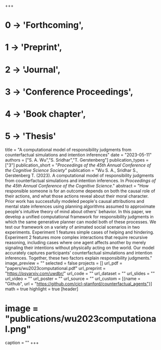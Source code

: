 +++
# 0 -> 'Forthcoming',
# 1 -> 'Preprint',
# 2 -> 'Journal',
# 3 -> 'Conference Proceedings',
# 4 -> 'Book chapter',
# 5 -> 'Thesis'

title = "A computational model of responsibility judgments from counterfactual simulations and intention inferences"
date = "2023-05-11"
authors = ["S. A. Wu","S. Sridhar","T. Gerstenberg"]
publication_types = ["3"]
publication_short = "_Proceedings of the 45th Annual Conference of the Cognitive Science Society_"
publication = "Wu S. A., Sridhar S., Gerstenberg T. (2023). A computational model of responsibility judgments from counterfactual simulations and intention inferences. In _Proceedings of the 45th Annual Conference of the Cognitive Science_."
abstract = "How responsible someone is for an outcome depends on both the causal role of their actions, and what those actions reveal about their moral character. Prior work has successfully modeled people's causal attributions and mental state inferences using planning algorithms assumed to approximate people's intuitive theory of mind about others' behavior. In this paper, we develop a unified computational framework for responsibility judgments in which the same generative planner can model both of these processes. We test our framework on a variety of animated social scenarios in two experiments. Experiment 1 features simple cases of helping and hindering. Experiment 2 features more complex interactions that require recursive reasoning, including cases where one agent affects another by merely signaling their intentions without physically acting on the world. Our model accurately captures participants' counterfactual simulations and intention inferences. Together, these two factors explain responsibility judgments."
image_preview = ""
selected = false
projects = []
url_pdf = "papers/wu2023computational.pdf"
url_preprint = "https://psyarxiv.com/uwdbr/"
url_code = ""
url_dataset = ""
url_slides = ""
url_video = ""
url_poster = ""
url_source = ""
url_custom = [{name = "Github", url = "https://github.com/cicl-stanford/counterfactual_agents"}]
math = true
highlight = true
[header]
# image = "publications/wu2023computational.png"
caption = ""
+++